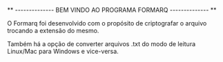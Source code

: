 ** -------------- BEM VINDO AO PROGRAMA FORMARQ -------------- **

O Formarq foi desenvolvido com o propósito de criptografar o arquivo trocando a extensão do mesmo.

Também há a opção de converter arquivos .txt do modo de leitura Linux/Mac para Windows e vice-versa.
